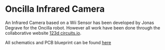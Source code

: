 # Oncilla Infrared Camera

An Infrared Camera based on a Wii Sensor has been developed by Jonas Degrave for the Oncilla robot. However all work have been done through the collaborative website [123d circuits.io](http://http://123d.circuits.io/).

All schematics and PCB blueprint can be found [here](http://123d.circuits.io/circuits/47329-wii-v4-15#)

